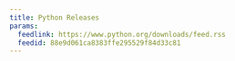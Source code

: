 ```yaml
---
title: Python Releases
params:
  feedlink: https://www.python.org/downloads/feed.rss
  feedid: 88e9d061ca8383ffe295529f84d33c81
---
```

